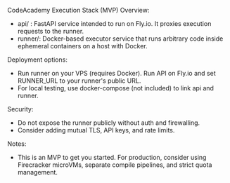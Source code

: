 CodeAcademy Execution Stack (MVP)
Overview:
 - api/ : FastAPI service intended to run on Fly.io. It proxies execution requests to the runner.
 - runner/: Docker-based executor service that runs arbitrary code inside ephemeral containers on a host with Docker.

Deployment options:
 - Run runner on your VPS (requires Docker). Run API on Fly.io and set RUNNER_URL to your runner's public URL.
 - For local testing, use docker-compose (not included) to link api and runner.

Security:
 - Do not expose the runner publicly without auth and firewalling.
 - Consider adding mutual TLS, API keys, and rate limits.

Notes:
 - This is an MVP to get you started. For production, consider using Firecracker microVMs, separate compile pipelines, and strict quota management.
